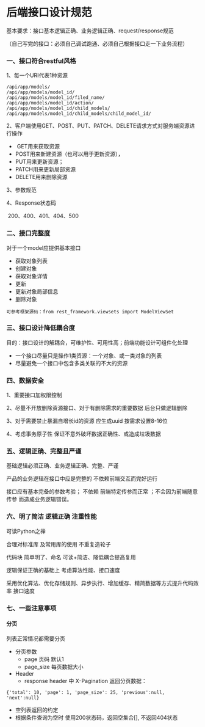 # 后端接口设计规范

基本要求：接口基本逻辑正确、业务逻辑正确、request/response规范

（自己写完的接口：必须自己调试跑通、必须自己根据接口走一下业务流程）

### 一、接口符合restful风格

1、每一个URI代表1种资源

```
/api/app/models/
/api/app/models/model_id/
/api/app/models/model_id/filed_name/
/api/app/models/model_id/action/
/api/app/models/model_id/child_models/
/api/app/models/model_id/child_models/child_model_id/
```

2、客户端使用GET、POST、PUT、PATCH、DELETE请求方式对服务端资源进行操作

- ​	GET用来获取资源 
- POST用来新建资源（也可以用于更新资源），
- PUT用来更新资源；
- PATCH用来更新局部资源
- DELETE用来删除资源

3、参数规范

4、Response状态码

​	200、400、401、404、500

### 二、接口完整度

对于一个model应提供基本接口

- 获取对象列表
- 创建对象
- 获取对象详情
- 更新
- 更新对象局部信息
- 删除对象

```
可参考框架源码：from rest_framework.viewsets import ModelViewSet
```

### 三、接口设计降低耦合度

目的：接口设计的解耦合，可维护性、可用性高；前端功能设计可组件化处理

- 一个接口尽量只是操作1类资源：一个对象、或一类对象的列表
- 尽量避免一个接口中包含多类关联的不大的资源

### 四、数据安全

1、重要接口加权限控制

2、尽量不开放删除资源接口、对于有删除需求的重要数据 后台只做逻辑删除

3、对于需要禁止暴漏自增长id的资源 应生成uuid 按需求设置8-16位

4、考虑事务原子性 保证不意外破坏数据正确性、或造成垃圾数据

### 五、逻辑正确、完整且严谨

基础逻辑必须正确、业务逻辑正确、完整、严谨

产品的业务逻辑在接口中应是完整的 不依赖前端交互而完好运行

接口应有基本完备的参数考验； 不依赖 前端特定传参而正常 ；不会因为前端随意传参 而造成业务逻辑错误。

### 六、明了简洁 逻辑正确 注重性能

可读Python之禅

合理对标准库 及常用库的使用 不重复造轮子

代码块 简单明了、命名 可读+简洁、降低耦合提高复用

逻辑保证正确的基础上 考虑算法性能、接口速度

采用优化算法、优化存储规则、异步执行、增加缓存、精简数据等方式提升代码效率 接口速度

### 七、一些注意事项

#### 分页

列表正常情况都需要分页

- 分页参数
  - page 页码 默认1
  - page_size 每页数据大小
- Header
  - response header 中 X-Pagination 返回分页数据：

```
{'total': 10, 'page': 1, 'page_size': 25, 'previous':null, 'next':null}
```

- 空列表返回的约定
- 根据条件查询为空时 使用200状态码，返回空集合[], 不返回404状态